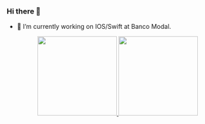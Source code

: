 ### Hi there 👋



- 🔭 I’m currently working on IOS/Swift at Banco Modal.

<div align="center">
  <a href="https://github.com/CairoOliveiraDev">
  <img height="180em" src="https://github-readme-stats.vercel.app/api?username=CairoOliveiraDev&show_icons=true&theme=dark&include_all_commits=true&count_private=true"/>
  <img height="180em" src="https://github-readme-stats.vercel.app/api/top-langs/?username=CairoOliveiraDev&layout=compact&langs_count=7&theme=dark"/>
</div>

